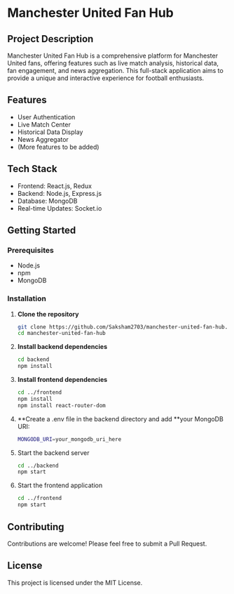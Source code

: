 # Manchester United Fan Hub

## Project Description
Manchester United Fan Hub is a comprehensive platform for Manchester United fans, offering features such as live match analysis, historical data, fan engagement, and news aggregation. This full-stack application aims to provide a unique and interactive experience for football enthusiasts.

## Features
- User Authentication
- Live Match Center
- Historical Data Display
- News Aggregator
- (More features to be added)

## Tech Stack
- Frontend: React.js, Redux
- Backend: Node.js, Express.js
- Database: MongoDB
- Real-time Updates: Socket.io

## Getting Started

### Prerequisites
- Node.js
- npm
- MongoDB

### Installation

1. **Clone the repository**
    
    ```bash
    git clone https://github.com/Saksham2703/manchester-united-fan-hub.git
    cd manchester-united-fan-hub
    ```

2. **Install backend dependencies**
    
    ```bash
    cd backend
    npm install
    ```

3. **Install frontend dependencies**

    ```bash
    cd ../frontend
    npm install
    npm install react-router-dom
    ```

4. **Create a .env file in the backend directory and add **your MongoDB URI:

    ```bash
    MONGODB_URI=your_mongodb_uri_here
    ```

5. Start the backend server

    ```bash
    cd ../backend
    npm start
    ```

6. Start the frontend application

    ```bash
    cd ../frontend
    npm start
    ```

## Contributing
Contributions are welcome! Please feel free to submit a Pull Request.

## License
This project is licensed under the MIT License.
